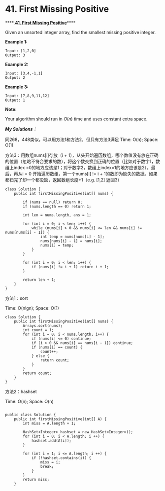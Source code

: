 # 41. First Missing Positive

\*\*\*\*[ **41. First Missing Positive**](https://leetcode.com/problems/first-missing-positive/discuss/158092/Java-O%281%29-time-and-O%281%29-space-no-need-to-swap-just-play-with-the-sign-of-the-numbers)\*\*\*\*

Given an unsorted integer array, find the smallest missing positive integer.

**Example 1:**

```text
Input: [1,2,0]
Output: 3
```

**Example 2:**

```text
Input: [3,4,-1,1]
Output: 2
```

**Example 3:**

```text
Input: [7,8,9,11,12]
Output: 1
```

**Note:**

Your algorithm should run in _O_\(_n_\) time and uses constant extra space.

_**My Solutions：**_

同268，448类似，可以用方法1和方法2，但只有方法3满足 Time: O\(n\); Space: O\(1\)

方法3：用数组nums\[i\]存放（i + 1），从头开始遍历数组，哪个数值没有放在正确的位置（忽略不符合要求的数），将这个数交换到正确的位置（比如对于数字1，数组上index =0的地方应该是1；对于数字2，数组上index=1的地方应该是2）。最后，再从i = 0 开始遍历数组，第一个nums\[i\] != i + 1的数即为缺失的数据。如果都扫完了却一个都没缺，返回数组长度+1（e.g. \[1,2\] 返回3）

```text
class Solution {
    public int firstMissingPositive(int[] nums) {
        
        if (nums == null) return 0;
        if (nums.length == 0) return 1;
        
        int len = nums.length, ans = 1;
        
        for (int i = 0; i < len; i++) {
            while (nums[i] > 0 && nums[i] <= len && nums[i] != nums[nums[i] - 1]) {
                int temp = nums[nums[i] - 1];
                nums[nums[i] - 1] = nums[i];
                nums[i] = temp;
            }
        }
        
        for (int i = 0; i < len; i++) {
            if (nums[i] != i + 1) return i + 1;
        }
        
        return len + 1;
    }
}
```

方法1：sort

Time: O\(nlgn\); Space: O\(1\)

```text
class Solution {
    public int firstMissingPositive(int[] nums) {
        Arrays.sort(nums);
        int count = 1;
        for (int i = 0; i < nums.length; i++) {
            if (nums[i] <= 0) continue;
            if (i > 0 && nums[i] == nums[i - 1]) continue;
            if (nums[i] == count) {
                count++;
            } else {
                return count;
            }
        }
        return count;
    }
}
```

方法2：hashset

Time: O\(n\); Space: O\(n\)

```text

public class Solution {
    public int firstMissingPositive(int[] A) {
        int miss = A.length + 1;
        
        HashSet<Integer> hashset = new HashSet<Integer>();
        for (int i = 0; i < A.length; i ++) {
            hashset.add(A[i]);
        }
        
        for (int i = 1; i <= A.length; i ++) {
            if (!hashset.contains(i)) {
                miss = i;
                break;
            }
        }
        return miss;
    }

```




